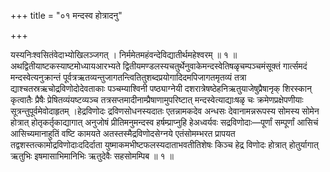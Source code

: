 +++
title = "०१ मन्दस्व होत्रादनु"

+++

यस्यनिःश्वसितंवेदाभ्योखिलञ्जगत् । निर्ममेतमहंवन्देविद्यातीर्थमहेश्वरम् ॥ १ ॥अथद्वितीयाष्टकस्याष्टमोध्यायआरभ्यते द्वितीयमण्डलस्यचतुर्थेनुवाकेमन्दस्वेतिषळृचम्पञ्चमंसूक्तं गार्त्समदं मन्दस्वेत्यनुक्रान्तं पूर्वत्रऋतव्यन्तुजागतन्त्वितितुशब्दप्रयोगादिदमपिजागतमृतव्यं तत्रा द्याश्चतस्रऋचोद्रविणोदोदेवताकाः पञ्चम्याश्विनी पष्ठ्याग्नेयी दशरात्रेषष्ठेहनिऋतुयाजेषुप्रैषानृक् शिरस्कान् कृत्वातैः प्रैषैः प्रेषितव्यंयष्टव्यञ्च तत्रसप्तमादीनाम्प्रैषाणामुपरिष्टात् मन्दस्वेत्याद्याःषळृ चः क्रमेणप्रक्षेपणीयाः सूत्रन्तुपूर्वमेवोदाहृतम् ।हेद्रविणोदः द्रविणसोधनस्यदातः एतन्नामकदेव अन्धसः देवानामन्नरूपस्य सोमस्य सोमेन होत्रात् होतृकर्तृकाद्यागात् अनुजोषं प्रीतिमनुमन्दस्व हर्षम्प्राप्नुहि हेअध्वर्यवः सद्रविणोदाः—पूर्णां सम्पूर्णां आसिचं आसिच्यमानाहुतिं वष्टि कामयते अतस्तस्मैद्रविणोदसेग्नये एतंसोमम्भरत प्रापयत तद्वशस्तत्कामोद्रविणोदाःददिर्दाता युष्माकमभीष्टफलस्यदाताभवतीतिशेषः किञ्च हेद्र विणोदः होत्रात् होतुर्यागात् ऋतुभिः इषमासाभिमानिभिः ऋतुदेवैः सहसोमम्पिब ॥ १ ॥